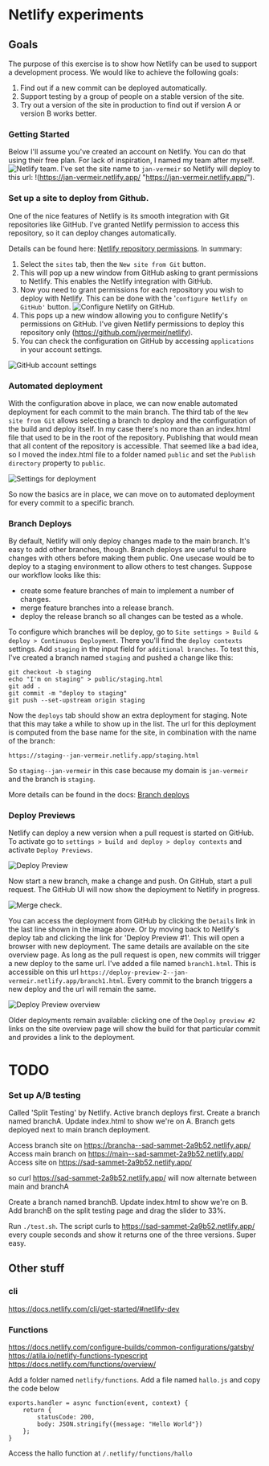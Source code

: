 # Netlify experiments

## Goals 

The purpose of this exercise is to show how Netlify can be used to support a development process. 
We would like to achieve the following goals:

1. Find out if a new commit can be deployed automatically.
1. Support testing by a group of people on a stable version of the site. 
1. Try out a version of the site in production to find out if version A or version B works better. 

### Getting Started 

Below I'll assume you've created an account on Netlify. You can do that using their free plan. For lack of inspiration, I named my team after myself.
![Netlify team](https://github.com/jvermeir/netlify/blob/main/images/TeamSetup.png "Team Setup"). I've set the site name to `jan-vermeir` so Netlify will deploy to this url: 
!(https://jan-vermeir.netlify.app/ "https://jan-vermeir.netlify.app/").

### Set up a site to deploy from Github.

One of the nice features of Netlify is its smooth integration with Git repositories like GitHub. I've granted Netlify permission to access this repository, so it can deploy changes automatically.

Details can be found here: [Netlify repository permissions](https://docs.netlify.com/configure-builds/repo-permissions-linking/ "Netlify repository permissions").
In summary:

1. Select the `sites` tab, then the `New site from Git` button.
1. This will pop up a new window from GitHub asking to grant permissions to Netlify. This enables the Netlify integration with GitHub. 
1. Now you need to grant permissions for each repository you wish to deploy with Netlify. This can be done with the '`configure Netlify on GitHub'` button.
   ![Configure Netlify on GitHub](https://github.com/jvermeir/netlify/blob/main/images/ConfigureGitHubIntegration.png "Configure Netlify on GitHub").
1. This pops up a new window allowing you to configure Netlify's permissions on GitHub. I've given Netlify permissions to deploy this repository only (https://github.com/jvermeir/netlify).
1. You can check the configuration on GitHub by accessing `applications` in your account settings.

![GitHub account settings](https://github.com/jvermeir/netlify/blob/main/images/NetlifyOnGitHubConfig.png "GitHub account settings")

### Automated deployment

With the configuration above in place, we can now enable automated deployment for each commit to the main branch. The third tab of the `New site from Git` allows selecting a branch to deploy and the configuration of the build and deploy itself.
In my case there's no more than an index.html file that used to be in the root of the repository. Publishing that would mean that all content of the repository is accessible. That seemed like a bad idea, so
I moved the index.html file to a folder named `public` and set the `Publish directory` property to `public`.

![Settings for deployment](https://github.com/jvermeir/netlify/blob/main/images/DeploySettings.png "Settings for deployment")

So now the basics are in place, we can move on to automated deployment for every commit to a specific branch.

### Branch Deploys

By default, Netlify will only deploy changes made to the main branch. It's easy to add other branches, though. 
Branch deploys are useful to share changes with others before making them public. One usecase would be to deploy to a staging environment to allow others to test changes. 
Suppose our workflow looks like this:
- create some feature branches of main to implement a number of changes.  
- merge feature branches into a release branch.
- deploy the release branch so all changes can be tested as a whole.

To configure which branches will be deploy, go to `Site settings > Build & deploy > Continuous Deployment`. There you'll find the `deploy contexts` settings. Add `staging` in the input field for `additional branches`. 
To test this, I've created a branch named `staging` and pushed a change like this:

```
git checkout -b staging
echo "I'm on staging" > public/staging.html
git add .
git commit -m "deploy to staging"
git push --set-upstream origin staging
```

Now the `deploys` tab should show an extra deployment for staging. Note that this may take a while to show up in the list. 
The url for this deployment is computed from the base name for the site, in combination with the name of the branch: 

```
https://staging--jan-vermeir.netlify.app/staging.html
```

So `staging--jan-vermeir` in this case because my domain is `jan-vermeir` and the branch is `staging`.

More details can be found in the docs:
[Branch deploys](https://docs.netlify.com/site-deploys/overview/#branches-and-deploys "branch deploys")

### Deploy Previews

Netlify can deploy a new version when a pull request is started on GitHub. To activate go to `settings > build and deploy > deploy contexts` and
activate `Deploy Previews`.

![Deploy Preview](https://github.com/jvermeir/netlify/blob/main/images/DeployPreview.png "Deploy Previews")

Now start a new branch, make a change and push. On GitHub, start a pull request. The GitHub UI will now show the deployment to Netlify in progress.

![Merge check](https://github.com/jvermeir/netlify/blob/main/images/MergeCheck.png "GitHub triggers build and deploy"). 

You can access the deployment from GitHub by clicking the `Details` link in the last line shown in the image above. Or by moving back to Netlify's deploy tab and clicking the link for 'Deploy Preview #1'. This will open a browser with new deployment.
The same details are available on the site overview page.
As long as the pull request is open, new commits will trigger a new deploy to the same url. I've added a file named `branch1.html`. This is accessible on this url `https://deploy-preview-2--jan-vermeir.netlify.app/branch1.html`. 
Every commit to the branch triggers a new deploy and the url will remain the same. 

![Deploy Preview overview](https://github.com/jvermeir/netlify/blob/main/images/DeployPreviewOverview.png "Deploy Preview Overview")

Older deployments remain available: clicking one of the `Deploy preview #2` links on the site overview page will show the build for that particular commit and provides a link to the deployment. 


# TODO

### Set up A/B testing 

Called 'Split Testing' by Netlify.
Active branch deploys first.
Create a branch named branchA. Update index.html to show we're on A. Branch gets deployed next to main branch deployment.

Access branch site on https://brancha--sad-sammet-2a9b52.netlify.app/
Access main branch on https://main--sad-sammet-2a9b52.netlify.app/
Access site on https://sad-sammet-2a9b52.netlify.app/

so curl https://sad-sammet-2a9b52.netlify.app/ will now alternate between main and branchA 

Create a branch named branchB. Update index.html to show we're on B.
Add branchB on the split testing page and drag the slider to 33%. 

Run `./test.sh`. The script curls to https://sad-sammet-2a9b52.netlify.app/ every couple seconds and show it returns one of the three versions. 
Super easy. 


## Other stuff 

### cli 

https://docs.netlify.com/cli/get-started/#netlify-dev

### Functions

https://docs.netlify.com/configure-builds/common-configurations/gatsby/
https://atila.io/netlify-functions-typescript
https://docs.netlify.com/functions/overview/

Add a folder named `netlify/functions`.
Add a file named `hallo.js` and copy the code below

```
exports.handler = async function(event, context) {
    return {
        statusCode: 200,
        body: JSON.stringify({message: "Hello World"})
    };
}
```

Access the hallo function at `/.netlify/functions/hallo`